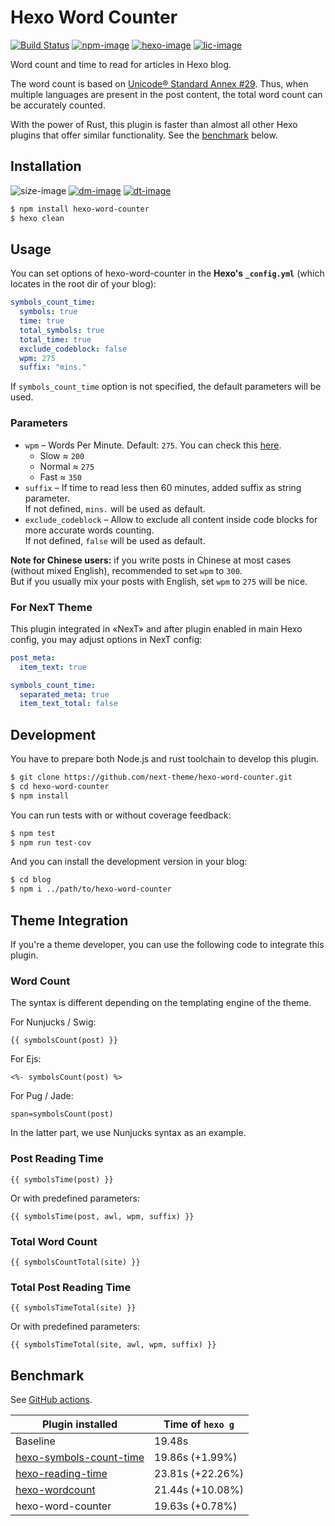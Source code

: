 # Hexo Word Counter

[![Build Status][github-image]][github-url]
[![npm-image]][npm-url]
[![hexo-image]][hexo-url]
[![lic-image]](LICENSE)

Word count and time to read for articles in Hexo blog.

The word count is based on [Unicode® Standard Annex #29](https://www.unicode.org/reports/tr29/). Thus, when multiple languages are present in the post content, the total word count can be accurately counted.

With the power of Rust, this plugin is faster than almost all other Hexo plugins that offer similar functionality. See the [benchmark](#Benchmark) below.

## Installation

![size-image]
[![dm-image]][npm-url]
[![dt-image]][npm-url]

```bash
$ npm install hexo-word-counter
$ hexo clean
```

## Usage

You can set options of hexo-word-counter in the **Hexo's `_config.yml`** (which locates in the root dir of your blog):

```yml
symbols_count_time:
  symbols: true
  time: true
  total_symbols: true
  total_time: true
  exclude_codeblock: false
  wpm: 275
  suffix: "mins."
```

If `symbols_count_time` option is not specified, the default parameters will be used.

### Parameters

* `wpm` – Words Per Minute. Default: `275`. You can check this [here](https://wordcounter.net).
  * Slow &asymp; `200`
  * Normal &asymp; `275`
  * Fast &asymp; `350`
* `suffix` – If time to read less then 60 minutes, added suffix as string parameter.\
  If not defined, `mins.` will be used as default.
* `exclude_codeblock` – Allow to exclude all content inside code blocks for more accurate words counting.\
  If not defined, `false` will be used as default.

**Note for Chinese users:** if you write posts in Chinese at most cases (without mixed English), recommended to set `wpm` to `300`.\
But if you usually mix your posts with English, set `wpm` to `275` will be nice.

### For NexT Theme

This plugin integrated in «NexT» and after plugin enabled in main Hexo config, you may adjust options in NexT config:

```yml
post_meta:
  item_text: true

symbols_count_time:
  separated_meta: true
  item_text_total: false
```

## Development

You have to prepare both Node.js and rust toolchain to develop this plugin.

```bash
$ git clone https://github.com/next-theme/hexo-word-counter.git
$ cd hexo-word-counter
$ npm install
```

You can run tests with or without coverage feedback:

```bash
$ npm test
$ npm run test-cov
```

And you can install the development version in your blog:

```bash
$ cd blog
$ npm i ../path/to/hexo-word-counter
```

## Theme Integration

If you're a theme developer, you can use the following code to integrate this plugin.

### Word Count

The syntax is different depending on the templating engine of the theme.

For Nunjucks / Swig:
```
{{ symbolsCount(post) }}
```

For Ejs:
```
<%- symbolsCount(post) %>
```

For Pug / Jade:
```
span=symbolsCount(post)
```

In the latter part, we use Nunjucks syntax as an example.

### Post Reading Time

```
{{ symbolsTime(post) }}
```

Or with predefined parameters:

```
{{ symbolsTime(post, awl, wpm, suffix) }}
```

### Total Word Count

```
{{ symbolsCountTotal(site) }}
```

### Total Post Reading Time

```
{{ symbolsTimeTotal(site) }}
```

Or with predefined parameters:

```
{{ symbolsTimeTotal(site, awl, wpm, suffix) }}
```

## Benchmark

See [GitHub actions](https://github.com/next-theme/hexo-word-counter/actions/runs/3391961808/jobs/5637627050).

| Plugin installed | Time of `hexo g` |
| - | - |
| Baseline | 19.48s |
| [hexo-symbols-count-time](https://github.com/theme-next/hexo-symbols-count-time) | 19.86s (+1.99%) |
| [hexo-reading-time](https://github.com/ierhyna/hexo-reading-time) | 23.81s (+22.26%) |
| [hexo-wordcount](https://github.com/willin/hexo-wordcount) | 21.44s (+10.08%) |
| hexo-word-counter | 19.63s (+0.78%) |

[github-image]: https://img.shields.io/github/actions/workflow/status/next-theme/hexo-word-counter/linter.yml?branch=main&style=flat-square
[npm-image]: https://img.shields.io/npm/v/hexo-word-counter?style=flat-square
[hexo-image]: https://img.shields.io/badge/hexo-%3E%3D%203.0-blue?style=flat-square
[cover-image]: https://img.shields.io/coveralls/next-theme/hexo-word-counter/master?style=flat-square
[lic-image]: https://img.shields.io/npm/l/hexo-word-counter?style=flat-square

[size-image]: https://img.shields.io/github/languages/code-size/next-theme/hexo-word-counter?style=flat-square
[dm-image]: https://img.shields.io/npm/dm/hexo-word-counter?style=flat-square
[dt-image]: https://img.shields.io/npm/dt/hexo-word-counter?style=flat-square

[github-url]: https://github.com/next-theme/hexo-word-counter/actions?query=workflow%3ALinter
[npm-url]: https://www.npmjs.com/package/hexo-word-counter
[hexo-url]: https://hexo.io
[cover-url]: https://coveralls.io/github/next-theme/hexo-word-counter?branch=master "Coverage of Tests"
